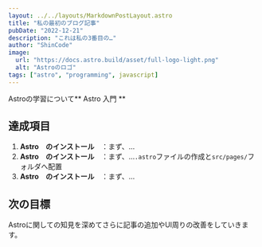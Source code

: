 ```yaml
---
layout: ../../layouts/MarkdownPostLayout.astro
title: "私の最初のブログ記事"
pubDate: "2022-12-21"
description: "これは私の3番目の…"
author: "ShinCode"
image:
  url: "https://docs.astro.build/asset/full-logo-light.png"
  alt: "Astroのロゴ"
tags: ["astro", "programming", javascript]
---
```


Astroの学習について** Astro 入門 **

## 達成項目

1. **Astro　のインストール**　：まず、…
2. **Astro　のインストール**　：まず、…`.astro`ファイルの作成と`src/pages/`フォルダへ配置
3. **Astro　のインストール**　：まず、…

## 次の目標

Astroに関しての知見を深めてさらに記事の追加やUI周りの改善をしていきます。
